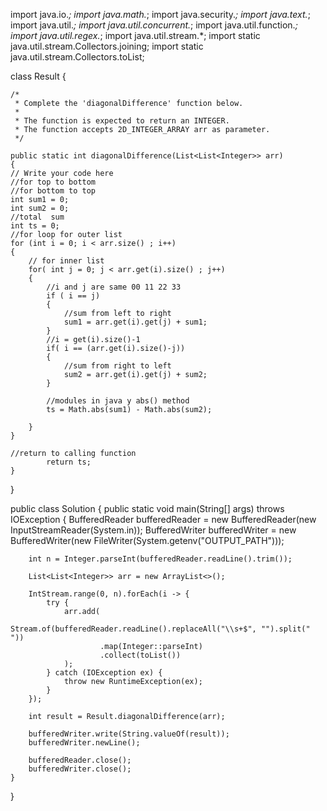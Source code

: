 import java.io.*;
import java.math.*;
import java.security.*;
import java.text.*;
import java.util.*;
import java.util.concurrent.*;
import java.util.function.*;
import java.util.regex.*;
import java.util.stream.*;
import static java.util.stream.Collectors.joining;
import static java.util.stream.Collectors.toList;

class Result {

    /*
     * Complete the 'diagonalDifference' function below.
     *
     * The function is expected to return an INTEGER.
     * The function accepts 2D_INTEGER_ARRAY arr as parameter.
     */

    public static int diagonalDifference(List<List<Integer>> arr) 
    {
    // Write your code here
    //for top to bottom
    //for bottom to top
    int sum1 = 0;
    int sum2 = 0;
    //total  sum
    int ts = 0;
    //for loop for outer list
    for (int i = 0; i < arr.size() ; i++)
    {
        // for inner list
        for( int j = 0; j < arr.get(i).size() ; j++)
        {
            //i and j are same 00 11 22 33 
            if ( i == j)
            {
                //sum from left to right
                sum1 = arr.get(i).get(j) + sum1;
            }
            //i = get(i).size()-1
            if( i == (arr.get(i).size()-j))
            {
                //sum from right to left
                sum2 = arr.get(i).get(j) + sum2;
            }

            //modules in java y abs() method
            ts = Math.abs(sum1) - Math.abs(sum2);

        }
    }

    //return to calling function
            return ts;
    }

}

public class Solution {
    public static void main(String[] args) throws IOException {
        BufferedReader bufferedReader = new BufferedReader(new InputStreamReader(System.in));
        BufferedWriter bufferedWriter = new BufferedWriter(new FileWriter(System.getenv("OUTPUT_PATH")));

        int n = Integer.parseInt(bufferedReader.readLine().trim());

        List<List<Integer>> arr = new ArrayList<>();

        IntStream.range(0, n).forEach(i -> {
            try {
                arr.add(
                    Stream.of(bufferedReader.readLine().replaceAll("\\s+$", "").split(" "))
                        .map(Integer::parseInt)
                        .collect(toList())
                );
            } catch (IOException ex) {
                throw new RuntimeException(ex);
            }
        });

        int result = Result.diagonalDifference(arr);

        bufferedWriter.write(String.valueOf(result));
        bufferedWriter.newLine();

        bufferedReader.close();
        bufferedWriter.close();
    }
}
